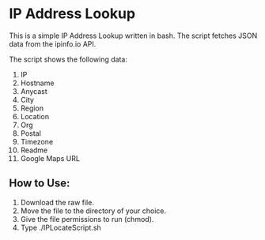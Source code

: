 # IP Address Lookup

This is a simple IP Address Lookup written in bash. The script fetches JSON data from the ipinfo.io API.

The script shows the following data:
1. IP
2. Hostname
3. Anycast
4. City
5. Region
6. Location
7. Org
8. Postal
9. Timezone
10. Readme
11. Google Maps URL

## How to Use:
1. Download the raw file.
2. Move the file to the directory of your choice.
3. Give the file permissions to run (chmod).
4. Type ./IPLocateScript.sh <IP> 
